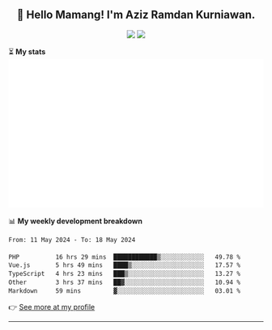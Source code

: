 <h2 align="center">👋 Hello Mamang! I'm Aziz Ramdan Kurniawan.</h2>  
<p align="center">
  <img src="https://komarev.com/ghpvc/?username=azizramdan">
  <img src="https://wakatime.com/badge/user/90056fa0-4c31-4eca-954e-2a3ac05896f9.svg">
</p>
    
⏳ **My stats**  
![](https://raw.githubusercontent.com/azizramdan/github-stats/master/generated/overview.svg#gh-dark-mode-only)

📊 **My weekly development breakdown**
<!--START_SECTION:waka-->

```txt
From: 11 May 2024 - To: 18 May 2024

PHP          16 hrs 29 mins  ████████████▒░░░░░░░░░░░░   49.78 %
Vue.js       5 hrs 49 mins   ████▒░░░░░░░░░░░░░░░░░░░░   17.57 %
TypeScript   4 hrs 23 mins   ███▒░░░░░░░░░░░░░░░░░░░░░   13.27 %
Other        3 hrs 37 mins   ██▓░░░░░░░░░░░░░░░░░░░░░░   10.94 %
Markdown     59 mins         ▓░░░░░░░░░░░░░░░░░░░░░░░░   03.01 %
```

<!--END_SECTION:waka-->
👉 [See more at my profile](https://wakatime.com/@azizramdan)
***
